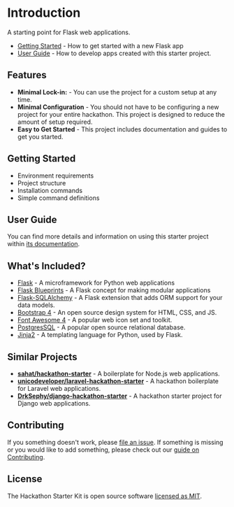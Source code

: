 # Introduction

A starting point for Flask web applications.

* [Getting Started](/getting-started) - How to get started with a new Flask app
* [User Guide](/user-guide) - How to develop apps created with this starter project.

## Features

* **Minimal Lock-in:** - You can use the project for a custom setup at any time.
* **Minimal Configuration** - You should not have to be configuring a new project for your entire hackathon. This project is designed to reduce the amount of setup required.
* **Easy to Get Started** - This project includes documentation and guides to get you started.

## Getting Started

* Environment requirements
* Project structure
* Installation commands
* Simple command definitions

## User Guide

You can find more details and information on using this starter project within [its documentation](/user-guide).

## What's Included?

* [Flask](http://flask.pocoo.org/) - A microframework for Python web applications
* [Flask Blueprints](http://flask.pocoo.org/docs/1.0/blueprints/) - A Flask concept for making modular applications
* [Flask-SQLAlchemy](http://flask-sqlalchemy.pocoo.org/2.3/) - A Flask extension that adds ORM support for your data models.
* [Bootstrap 4](https://getbootstrap.com/) - An open source design system for HTML, CSS, and JS.
* [Font Awesome 4](https://fontawesome.com/) - A popular web icon set and toolkit.
* [PostgresSQL](https://www.postgresql.org/) - A popular open source relational database.
* [Jinja2](http://jinja.pocoo.org/docs/2.10/) - A templating language for Python, used by Flask.

## Similar Projects

* [**sahat/hackathon-starter**](https://github.com/sahat/hackathon-starter) - A boilerplate for Node.js web applications.
* [**unicodeveloper/laravel-hackathon-starter**](https://github.com/unicodeveloper/laravel-hackathon-starter) - A hackathon boilerplate for Laravel web applications.
* [**DrkSephy/django-hackathon-starter**](https://github.com/DrkSephy/django-hackathon-starter) - A hackathon starter project for Django web applications.

## Contributing

If you something doesn't work, please [file an issue](https://github.com/nlaz/github-hackathon-starter). If something is missing or you would like to add something, please check out our [guide on Contributing](/contributing).

## License

The Hackathon Starter Kit is open source software [licensed as MIT](https://github.com/nlaz/github-hackathon-starter/blob/master/LICENSE.md).
